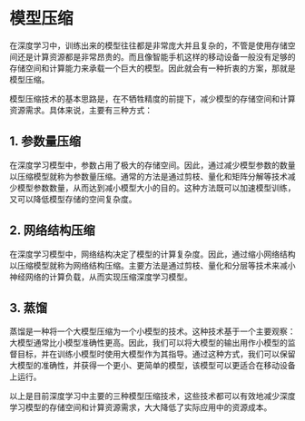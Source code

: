 # 模型压缩

在深度学习中，训练出来的模型往往都是非常庞大并且复杂的，不管是使用存储空间还是计算资源都是非常昂贵的。而且像智能手机这样的移动设备一般没有足够的存储空间和计算能力来承载一个巨大的模型。因此就会有一种折衷的方案，那就是模型压缩。

模型压缩技术的基本思路是，在不牺牲精度的前提下，减少模型的存储空间和计算资源需求。具体来说，主要有三种方式：

## 1. 参数量压缩

在深度学习模型中，参数占用了极大的存储空间。因此，通过减少模型参数的数量以压缩模型就称为参数量压缩。通常的方法是通过剪枝、量化和矩阵分解等技术减少模型参数数量，从而达到减小模型大小的目的。这种方法既可以加速模型训练，又可以降低模型存储的空间复杂度。

## 2. 网络结构压缩

在深度学习模型中，网络结构决定了模型的计算复杂度。因此，通过缩小网络结构以压缩模型就称为网络结构压缩。主要方法是通过剪枝、量化和分层等技术来减小神经网络的计算负载，从而实现压缩深度学习模型。

## 3. 蒸馏

蒸馏是一种将一个大模型压缩为一个小模型的技术。这种技术基于一个主要观察：大模型通常比小模型准确性更高。因此，我们可以将大模型的输出用作小模型的监督目标，并在训练小模型时使用大模型作为其指导。通过这种方式，我们可以保留大模型的准确性，并获得一个更小、更简单的模型，该模型可以更适合在移动设备上运行。

以上是目前深度学习中主要的三种模型压缩技术，这些技术都可以有效地减少深度学习模型的存储空间和计算资源需求，大大降低了实际应用中的资源成本。